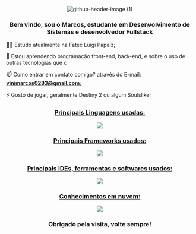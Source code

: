 <div align="center">

![github-header-image (1)](https://user-images.githubusercontent.com/102962949/203436709-18242da6-9e99-4a1f-a78a-40c837eee64c.png)

<h3 align="center">Bem vindo, sou o Marcos, estudante em Desenvolvimento de Sistemas e desenvolvedor Fullstack</h3>
 
</div>

👩‍💻 Estudo atualmente na Fatec Luigi Papaiz;

🧠 Estou aprendendo programação front-end, back-end, e sobre o uso de outras tecnologias que c

📫 Como entrar em contato comigo? através do E-mail: **vinimarcos0283@gmail.com**;

⚡️ Gosto de jogar, geralmente Destiny 2 ou algum Soulslike;

<div align="center">
<p align="center">
  <a href="https://skillicons.dev">
   <h3>Principais Linguagens usadas:</h3>
    <img src="https://skillicons.dev/icons?i=java,python,kotlin,html,css,js,cs,mysql&perline=4" />
   <h3>Principais Frameworks usados:</h3>
    <img src="https://skillicons.dev/icons?i=bootstrap,spring,angular&perline=5" />
   <h3>Principais IDEs, ferramentas e softwares usados:</h3>
    <img src="https://skillicons.dev/icons?i=vscode,eclipse,visualstudio,idea,unity,nodejs,mongodb,firebase,androidstudio&perline=3"/>
   <h3>Conhecimentos em nuvem:</h3>
    <img src="https://skillicons.dev/icons?i=gcp,aws"/>
  </a>
</p>
</div>

<h3 align="center">Obrigado pela visita, volte sempre!</h3>

  


